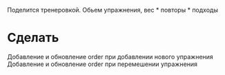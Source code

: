 Поделится тренеровкой.
Обьем упражнения, вес * повторы * подходы

# Сделать

Добавление и обновление order при добавлении нового упражнения
Добавление и обновление order при перемешении упражнения
